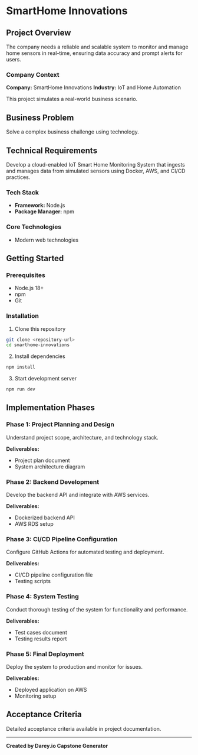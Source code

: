 # SmartHome Innovations

## Project Overview
The company needs a reliable and scalable system to monitor and manage home sensors in real-time, ensuring data accuracy and prompt alerts for users.

### Company Context
**Company:** SmartHome Innovations
**Industry:** IoT and Home Automation

This project simulates a real-world business scenario.

## Business Problem
Solve a complex business challenge using technology.

## Technical Requirements
Develop a cloud-enabled IoT Smart Home Monitoring System that ingests and manages data from simulated sensors using Docker, AWS, and CI/CD practices.

### Tech Stack
- **Framework:** Node.js
- **Package Manager:** npm

### Core Technologies
- Modern web technologies

## Getting Started

### Prerequisites
- Node.js 18+
- npm
- Git

### Installation
1. Clone this repository
```bash
git clone <repository-url>
cd smarthome-innovations
```

2. Install dependencies
```bash
npm install
```

3. Start development server
```bash
npm run dev
```

## Implementation Phases
### Phase 1: Project Planning and Design
Understand project scope, architecture, and technology stack.

**Deliverables:**
- Project plan document
- System architecture diagram

### Phase 2: Backend Development
Develop the backend API and integrate with AWS services.

**Deliverables:**
- Dockerized backend API
- AWS RDS setup

### Phase 3: CI/CD Pipeline Configuration
Configure GitHub Actions for automated testing and deployment.

**Deliverables:**
- CI/CD pipeline configuration file
- Testing scripts

### Phase 4: System Testing
Conduct thorough testing of the system for functionality and performance.

**Deliverables:**
- Test cases document
- Testing results report

### Phase 5: Final Deployment
Deploy the system to production and monitor for issues.

**Deliverables:**
- Deployed application on AWS
- Monitoring setup

## Acceptance Criteria
Detailed acceptance criteria available in project documentation.

---
**Created by Darey.io Capstone Generator**
